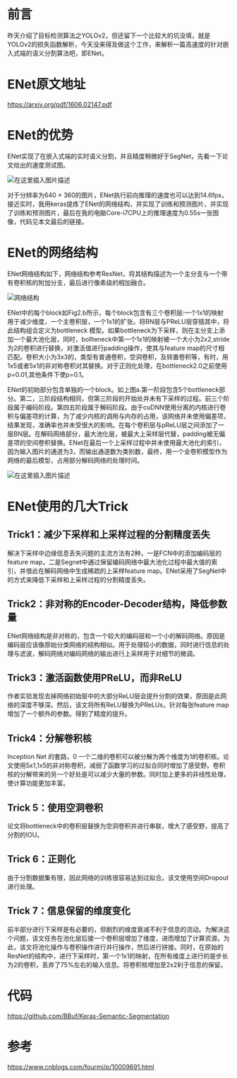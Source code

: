 # 前言
昨天介绍了目标检测算法之YOLOv2，但还留下一个比较大的坑没填，就是YOLOv2的损失函数解析，今天没来得及做这个工作，来解析一篇高速度的针对嵌入式端的语义分割算法吧，即ENet。

# ENet原文地址
https://arxiv.org/pdf/1606.02147.pdf
# ENet的优势

ENet实现了在嵌入式端的实时语义分割，并且精度稍微好于SegNet，先看一下论文给出的速度测试图。

![在这里插入图片描述](https://img-blog.csdnimg.cn/20190213132232708.png)

对于分辨率为640 $\times$ 360的图片，ENet执行前向推理的速度也可以达到14.6fps，接近实时，我用keras提炼了ENet的网络结构，并实现了训练和预测图片，并实现了训练和预测图片，最后在我的电脑Core-i7CPU上的推理速度为0.55s一张图像，代码见本文最后的链接。

# ENet的网络结构

  ENet网络结构如下，网络结构参考ResNet，将其结构描述为一个主分支与一个带有卷积核的附加分支，最后进行像素级的相加融合。

![网络结构](https://img-blog.csdnimg.cn/20190213131647837.png?x-oss-process=image/watermark,type_ZmFuZ3poZW5naGVpdGk,shadow_10,text_aHR0cHM6Ly9ibG9nLmNzZG4ubmV0L2p1c3Rfc29ydA==,size_16,color_FFFFFF,t_70)



ENet中的每个block如Fig2.b所示，每个block包含有三个卷积层:一个1x1的映射用于减少维度，一个主卷积层，一个1x1的扩张。将BN层与PReLU层穿插其中，将此结构组合定义为bottleneck 模型。如果bottleneck为下采样，则在主分支上添加一个最大池化层，同时，bollteneck中第一个1x1的映射被一个大小为2x2,stride为2的卷积进行替换，对激活值进行padding操作，使其与feature map的尺寸相匹配。卷积大小为3x3的，类型有普通卷积，空洞卷积，及转置卷积等，有时，用1x5或者5x1的非对称卷积对其替换。对于正则化处理，在bottleneck2.0之前使用p=0.01,其他条件下使p=0.1。

ENet的初始部分包含单独的一个block。如上图a.第一阶段包含5个bottleneck部分。第二，三阶段结构相同，但第三阶段的开始处并未有下采样的过程。前三个阶段属于编码阶段。第四五阶段属于解码阶段。由于cuDNN使用分离的内核进行卷积与偏差项的计算，为了减少内核的调用与内存的占用，该网络并未使用偏差项，结果发现，准确率也并未受很大的影响。在每个卷积层与pReLU层之间添加了一层BN层。在解码网络部分，最大池化层，被最大上采样层代替，padding被无偏差项的空间卷积替换。ENet在最后一个上采样过程中并未使用最大池化的索引，因为输入图片的通道为3，而输出通道数为类别数，最终，用一个全卷积模型作为网络的最后模型，占用部分解码网络的处理时间。

![在这里插入图片描述](https://img-blog.csdnimg.cn/2019021313165839.png?x-oss-process=image/watermark,type_ZmFuZ3poZW5naGVpdGk,shadow_10,text_aHR0cHM6Ly9ibG9nLmNzZG4ubmV0L2p1c3Rfc29ydA==,size_16,color_FFFFFF,t_70)

# ENet使用的几大Trick
## Trick1：减少下采样和上采样过程的分割精度丢失
解决下采样中边缘信息丢失问题的主流方法有2种，一是FCN中的添加编码层的feature map，二是Segnet中通过保留编码网络中最大池化过程中最大值的索引，并借此在解码网络中生成稀疏的上采样feature map。ENet采用了SegNet中的方式来降低下采样和上采样过程的分割精度丢失。
## Trick2：非对称的Encoder-Decoder结构，降低参数量
ENet网络结构是非对称的，包含一个较大的编码层和一个小的解码网络。原因是编码层应该像原始分类网络的结构相似。用于处理较小的数据，同时进行信息的处理与滤波，解码网络对编码网络的输出进行上采样用于对细节的微调。
## Trick3：激活函数使用PReLU，而非ReLU
作者实验发现去掉网络初始层中的大部分ReLU层会提升分割的效果，原因是此网络的深度不够深。然后，该文将所有ReLU替换为PReLUs，针对每张feature map增加了一个额外的参数。得到了精度的提升。
## Trick4：分解卷积核
Inception Net 的套路，0 一个二维的卷积可以被分解为两个维度为1的卷积核。论文使用5x1,1x5的非对称卷积，减弱了函数学习的过拟合同时增加了感受野。卷积核的分解带来的另一个好处是可以减少大量的参数。同时加上更多的非线性处理，使计算功能更加丰富。
## Trick 5：使用空洞卷积
论文将bottleneck中的卷积层替换为空洞卷积并进行串联，增大了感受野，提高了分割的IOU。
## Trick 6：正则化
由于分割数据集有限，因此网络的训练很容易达到过拟合。该文使用空间Dropout进行处理。
## Trick 7：信息保留的维度变化
前半部分进行下采样是有必要的，但剧烈的维度衰减不利于信息的流动。为解决这个问题，该文任务在池化层后接一个卷积层增加了维度，进而增加了计算资源。为此，该文将池化操作与卷积操作进行并行操作，然后进行拼接。同时，在原始的ResNet的结构中，进行下采样时，第一个1x1的映射，在所有维度上进行的是步长为2的卷积，丢弃了75%左右的输入信息。将卷积核增加至2x2利于信息的保留。

# 代码
https://github.com/BBuf/Keras-Semantic-Segmentation

# 参考
https://www.cnblogs.com/fourmi/p/10009691.html